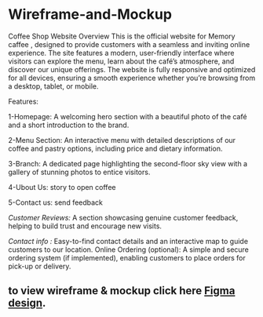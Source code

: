 # Wireframe-and-Mockup
Coffee Shop Website
Overview
This is the official website for Memory caffee , designed to provide customers with a seamless and inviting online experience. The site features a modern, user-friendly interface where visitors can explore the menu, learn about the café’s atmosphere, and discover our unique offerings. The website is fully responsive and optimized for all devices, ensuring a smooth experience whether you’re browsing from a desktop, tablet, or mobile.

Features:

1-Homepage: A welcoming hero section with a beautiful photo of the café and a short introduction to the brand.

2-Menu Section: An interactive menu with detailed descriptions of our coffee and pastry options, including price and dietary information.

3-Branch: A dedicated page highlighting the second-floor sky view with a gallery of stunning photos to entice visitors.

4-Ubout Us: story to open coffee

5-Contact us: send feedback 

*Customer Reviews:* A section showcasing genuine customer feedback, helping to build trust and encourage new visits.

*Contact info :* Easy-to-find contact details and an interactive map to guide customers to our location.
Online Ordering (optional): A simple and secure ordering system (if implemented), enabling customers to place orders for pick-up or delivery.

## to view wireframe & mockup click here [Figma design][1].


[1]: https://www.figma.com/design/TPeScOYkDV2J8ipX4ue97c/Coffee?node-id=29-892&t=79AUlJjxclwECIy6-1
